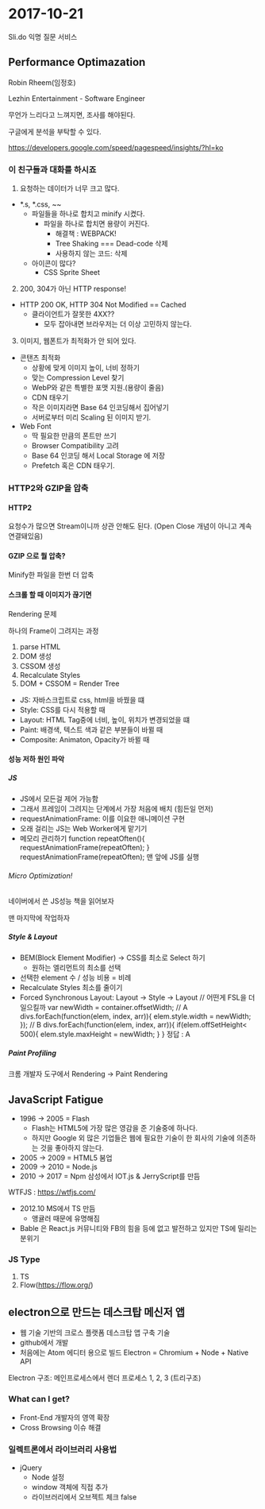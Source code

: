 # 2017-10-21
Sli.do 익명 질문 서비스

## Performance Optimazation
Robin Rheem(임정호)

Lezhin Entertainment - Software Engineer

무언가 느리다고 느껴지면, 조사를 해야된다.

구글에게 분석을 부탁할 수 있다.

https://developers.google.com/speed/pagespeed/insights/?hl=ko

### 이 친구들과 대화를 하시죠
1. 요청하는 데이터가 너무 크고 많다.
* *.s, *.css, ~~
    * 파일들을 하나로 합치고 minify 시켰다.
        * 파일을 하나로 합치면 용량이 커진다.
            * 해결책 : WEBPACK!
            * Tree Shaking === Dead-code 삭제
            * 사용하지 않는 코드: 삭제
    * 아이콘이 많다?
        * CSS Sprite Sheet
2. 200, 304가 아닌 HTTP response!
* HTTP 200 OK, HTTP 304 Not Modified == Cached
    * 클라이언트가 잘못한 4XX??
        * 모두 잡아내면 브라우저는 더 이상 고민하지 않는다.
3. 이미지, 웹폰트가 최적화가 안 되어 있다.
* 콘탠츠 최적화
    * 상황에 맞게 이미지 높이, 너비 정하기
    * 맞는 Compression Level 찾기
    * WebP와 같은 특별한 포맷 지원.(용량이 줄음)
    * CDN 태우기
    * 작은 이미지라면 Base 64 인코딩해서 집어넣기
    * 서버로부터 미리 Scaling 된 이미지 받기.
* Web Font
    * 딱 필요한 만큼의 폰트만 쓰기
    * Browser Compatibility 고려
    * Base 64 인코딩 해서 Local Storage 에 저장
    * Prefetch 혹은 CDN 태우기.

### HTTP2와 GZIP을 압축
#### HTTP2
요청수가 많으면 Stream이니까 상관 안해도 된다. (Open Close 개념이 아니고 계속 연결돼있음)
#### GZIP 으로 뭘 압축?
Minify한 파일을 한번 더 압축
#### 스크롤 할 때 이미지가 끊기면
Rendering 문제

하나의 Frame이 그려지는 과정
1. parse HTML
2. DOM 생성
3. CSSOM 생성
4. Recalculate Styles
5. DOM + CSSOM = Render Tree

* JS: 자바스크립트로 css, html을 바꿨을 떄
* Style: CSS를 다시 적용할 때
* Layout: HTML Tag중에 너비, 높이, 위치가 변경되었을 떄
* Paint: 배경색, 텍스트 색과 같은 부분들이 바뀔 때
* Composite: Animaton, Opacity가 바뀔 때
#### 성능 저하 원인 파악
##### JS
* JS에서 모든걸 제어 가능함
* 그래서 프레임이 그려지는 단계에서 가장 처음에 배치 (힘든일 먼저)
* requestAnimationFrame: 이를 이요한 애니메이션 구현
* 오래 걸리는 JS는 Web Worker에게 맡기기
* 메모리 관리하기
    function repeatOften(){
        requestAnimationFrame(repeatOften);
    }
    requestAnimationFrame(repeatOften);
맨 앞에 JS를 실행
###### Micro Optimization!
네이버에서 쓴 JS성능 책을 읽어보자

맨 마지막에 작업하자
##### Style & Layout
* BEM(Block Element Modifier) -> CSS를 최소로 Select 하기
    * 원하는 엘리먼트의 최소를 선택
* 선택한 element 수 / 성능 비용 = 비례
* Recalculate Styles 최소를 줄이기
* Forced Synchronous Layout: Layout -> Style -> Layout
    // 어떤게 FSL을 더 일으킬까
    var newWidth = container.offsetWidth;
    // A
    divs.forEach(function(elem, index, arr)){
        elem.style.width = newWidth;
    });
    // B
    divs.forEach(function(elem, index, arr)){
        if(elem.offSetHeight< 500){
            elem.style.maxHeight = newWidth;
        }
    }
정답 : A
##### Paint Profiling
크롬 개발자 도구에서 Rendering -> Paint Rendering
## JavaScript Fatigue
* 1996 -> 2005 = Flash
    * Flash는 HTML5에 가장 많은 영감을 준 기술중에 하나다.
    * 하지만 Google 외 많은 기업들은 웹에 필요한 기술이 한 회사의 기술에 의존하는 것을 좋아하지 않는다.
* 2005 -> 2009 = HTML5 붐업
* 2009 -> 2010 = Node.js
* 2010 -> 2017 = Npm
삼성에서 IOT.js & JerryScript를 만듬

WTFJS : https://wtfjs.com/
* 2012.10 MS에서 TS 만듬
    * 앵귤러 때문에 유명해짐
* Bable 은 React.js 커뮤니티와 FB의 힘을 등에 없고 발전하고 있지만 TS에 밀리는 분위기
### JS Type
1. TS
2. Flow(https://flow.org/)
## electron으로 만드는 데스크탑 메신저 앱
* 웹 기술 기반의 크로스 플랫폼 데스크탑 앱 구축 기술
* github에서 개발
* 처음에는 Atom 에디터 용으로 빌드
Electron = Chromium + Node + Native API

Electron 구조: 메인프로세스에서 렌더 프로세스 1, 2, 3 (트리구조)

### What can I get?
* Front-End 개발자의 영역 확장
* Cross Browsing 이슈 해결
### 일렉트론에서 라이브러리 사용법
* jQuery
    * Node 설정
    * window 객체에 직접 추가
    * 라이브러리에서 오브젝트 체크 false

